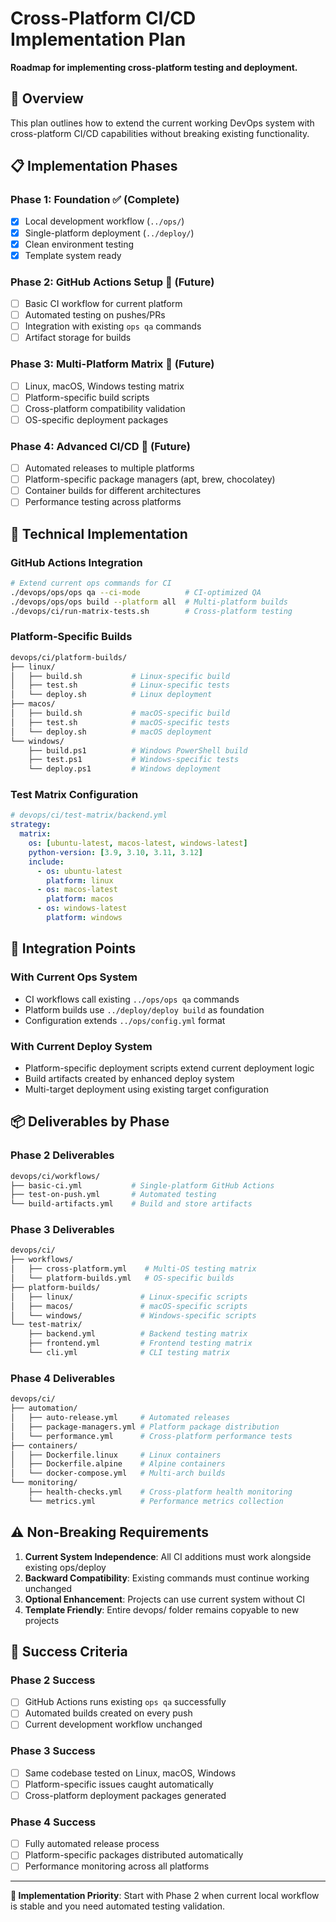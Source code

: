 # Cross-Platform CI/CD Implementation Plan

**Roadmap for implementing cross-platform testing and deployment.**

## 🎯 **Overview**

This plan outlines how to extend the current working DevOps system with cross-platform CI/CD capabilities without breaking existing functionality.

## 📋 **Implementation Phases**

### **Phase 1: Foundation** ✅ (Complete)
- [x] Local development workflow (`../ops/`)
- [x] Single-platform deployment (`../deploy/`)
- [x] Clean environment testing
- [x] Template system ready

### **Phase 2: GitHub Actions Setup** 🚧 (Future)
- [ ] Basic CI workflow for current platform
- [ ] Automated testing on pushes/PRs
- [ ] Integration with existing `ops qa` commands
- [ ] Artifact storage for builds

### **Phase 3: Multi-Platform Matrix** 🔮 (Future)
- [ ] Linux, macOS, Windows testing matrix
- [ ] Platform-specific build scripts
- [ ] Cross-platform compatibility validation
- [ ] OS-specific deployment packages

### **Phase 4: Advanced CI/CD** 🔮 (Future)
- [ ] Automated releases to multiple platforms
- [ ] Platform-specific package managers (apt, brew, chocolatey)
- [ ] Container builds for different architectures
- [ ] Performance testing across platforms

## 🔧 **Technical Implementation**

### **GitHub Actions Integration**
```bash
# Extend current ops commands for CI
./devops/ops/ops qa --ci-mode          # CI-optimized QA
./devops/ops/ops build --platform all  # Multi-platform builds
./devops/ci/run-matrix-tests.sh        # Cross-platform testing
```

### **Platform-Specific Builds**
```bash
devops/ci/platform-builds/
├── linux/
│   ├── build.sh           # Linux-specific build
│   ├── test.sh            # Linux-specific tests
│   └── deploy.sh          # Linux deployment
├── macos/
│   ├── build.sh           # macOS-specific build
│   ├── test.sh            # macOS-specific tests
│   └── deploy.sh          # macOS deployment
└── windows/
    ├── build.ps1          # Windows PowerShell build
    ├── test.ps1           # Windows-specific tests
    └── deploy.ps1         # Windows deployment
```

### **Test Matrix Configuration**
```yaml
# devops/ci/test-matrix/backend.yml
strategy:
  matrix:
    os: [ubuntu-latest, macos-latest, windows-latest]
    python-version: [3.9, 3.10, 3.11, 3.12]
    include:
      - os: ubuntu-latest
        platform: linux
      - os: macos-latest  
        platform: macos
      - os: windows-latest
        platform: windows
```

## 🔗 **Integration Points**

### **With Current Ops System**
- CI workflows call existing `../ops/ops qa` commands
- Platform builds use `../deploy/deploy build` as foundation
- Configuration extends `../ops/config.yml` format

### **With Current Deploy System**  
- Platform-specific deployment scripts extend current deployment logic
- Build artifacts created by enhanced deploy system
- Multi-target deployment using existing target configuration

## 📦 **Deliverables by Phase**

### **Phase 2 Deliverables**
```bash
devops/ci/workflows/
├── basic-ci.yml           # Single-platform GitHub Actions
├── test-on-push.yml       # Automated testing
└── build-artifacts.yml    # Build and store artifacts
```

### **Phase 3 Deliverables**  
```bash
devops/ci/
├── workflows/
│   ├── cross-platform.yml    # Multi-OS testing matrix
│   └── platform-builds.yml   # OS-specific builds
├── platform-builds/
│   ├── linux/               # Linux-specific scripts
│   ├── macos/               # macOS-specific scripts  
│   └── windows/             # Windows-specific scripts
└── test-matrix/
    ├── backend.yml          # Backend testing matrix
    ├── frontend.yml         # Frontend testing matrix
    └── cli.yml              # CLI testing matrix
```

### **Phase 4 Deliverables**
```bash
devops/ci/
├── automation/
│   ├── auto-release.yml     # Automated releases
│   ├── package-managers.yml # Platform package distribution
│   └── performance.yml      # Cross-platform performance tests
├── containers/
│   ├── Dockerfile.linux     # Linux containers
│   ├── Dockerfile.alpine    # Alpine containers
│   └── docker-compose.yml   # Multi-arch builds
└── monitoring/
    ├── health-checks.yml    # Cross-platform health monitoring
    └── metrics.yml          # Performance metrics collection
```

## ⚠️ **Non-Breaking Requirements**

1. **Current System Independence**: All CI additions must work alongside existing ops/deploy
2. **Backward Compatibility**: Existing commands must continue working unchanged
3. **Optional Enhancement**: Projects can use current system without CI
4. **Template Friendly**: Entire devops/ folder remains copyable to new projects

## 🎯 **Success Criteria**

### **Phase 2 Success**
- [ ] GitHub Actions runs existing `ops qa` successfully
- [ ] Automated builds created on every push
- [ ] Current development workflow unchanged

### **Phase 3 Success**  
- [ ] Same codebase tested on Linux, macOS, Windows
- [ ] Platform-specific issues caught automatically
- [ ] Cross-platform deployment packages generated

### **Phase 4 Success**
- [ ] Fully automated release process
- [ ] Platform-specific packages distributed automatically
- [ ] Performance monitoring across all platforms

---

**🚀 Implementation Priority**: Start with Phase 2 when current local workflow is stable and you need automated testing validation.